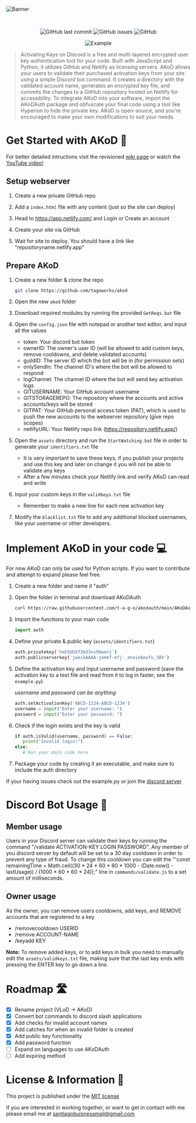 ![Banner](https://media.discordapp.net/attachments/1092315227057561630/1221138931916214422/akodheader.png?ex=662d2cc1&is=661ab7c1&hm=bb787a7cb77e43e5258d9d82ac9526a261da7fd24265c8a79ca57f7f489c5e8c&=&format=webp&quality=lossless&width=1440&height=242)
<div align="center">
    </a>
    <br />

   ![GitHub last commit](https://img.shields.io/github/last-commit/tagoworks/akod)
   ![GitHub issues](https://img.shields.io/github/issues-raw/tagoworks/akod)
   ![GitHub](https://img.shields.io/github/license/tagoworks/akod)
   
![Example](https://media.discordapp.net/attachments/1092315227057561630/1229117980449837098/Group_2.png?ex=662e8452&is=661c0f52&hm=0f28751f0b32612ed588d1a6463aab57f29f58fc1bc0dd0205b9ac63afdfc967&=&format=webp&quality=lossless)

</div>

> Activating Keys on Discord is a free and multi-layered encrypted user key authentication tool for your code. Built with JavaScript and Python, it utilizes GitHub and Netlify as licensing servers. AKoD allows your users to validate their purchased activation keys from your site using a simple Discord bot command. It creates a directory with the validated account name, generates an encrypted key file, and commits the changes to a GitHub repository hosted on Netlify for accessibility. To integrate AKoD into your software, import the AKoDAuth package and obfuscate your final code using a tool like Hyperion to hide the private key. AKoD is open-source, and you're encouraged to make your own modifications to suit your needs.


# Get Started with AKoD 🚀
For better detailed intructions visit the revisioned [wiki page](https://github.com/tagoworks/akod/wiki/getting-started)
or watch the [YouTube video!](https://youtu.be/Wtpl7a_08jE)


## Setup webserver
1. Create a new private GitHub repo
   
2. Add a `index.html` file with any content (just so the site can deploy)
   
3. Head to https://app.netlify.com/ and Login or Create an account
   
4. Create your site via GitHub

5. Wait for site to deploy. You should have a link like "repositoryname.netlify.app"

## Prepare AKoD
1. Create a new folder & clone the repo
   ```sh
   git clone https://github.com/tagoworks/akod
   ```
   
2. Open the new `akod` folder
   
4. Download required modules by running the provided `GetReqs.bat` file
   
5. Open the `config.json` file with notepad or another text editor, and input all the values
   * token: Your discord bot token
   * ownerID: The owner's user ID (will be allowed to add custom keys, remove cooldowns, and delete validated accounts)
   * guildID: The server ID which the bot will be in (for permission sets)
   * onlySendIn: The channel ID's where the bot will be allowed to respond
   * logChannel: The channel ID where the bot will send key activation logs
   * GITUSERNAME: Your GitHub account username
   * GITSTORAGEREPO: The repository where the accounts and active accounts/keys will be stored
   * GITPAT: Your GitHub personal access token (PAT), which is used to push the new accounts to the webserver repository (give repo scopes)
   * netlifyURL: Your Netlify repo link (https://repository.netlify.app/)
6. Open the `assets` directory and run the `StartWatching.bat` file in order to generate your `identifiers.txt` file
   * It is very important to save these keys, if you publish your projects and use this key and later on change it you will not be able to validate any keys
   * After a few minutes check your Netlify link and verify AKoD can read and write
7. Input your custom keys in the `validkeys.txt` file
   * Remember to make a new line for each new activation key
8. Modify the `blacklist.txt` file to add any additional blocked usernames, like your username or other developers.

# Implement AKoD in your code 💻
For now AKoD can only be used for Python scripts. If you want to contribute and attempt to expand please feel free.
1. Create a new folder and name it "auth"
2. Open the folder in terminal and download AKoDAuth
   ```sh
   curl https://raw.githubusercontent.com/t-a-g-o/akodauth/main/AKoDAuth/__init__.py -o __init__.py
   ```
3. Import the functions to your main code
   ```py
   import auth
   ```
4. Define your private & public key (`assets/identifiers.txt`)
   ```sh
   auth.privatekey('hehSUUXf3m33ns9Hwenj')
   auth.publicserverkey('jweikAAAA-jemef-efj-_eneiebeufu_38h')
   ```
5. Define the activation key and input username and password (save the activation key to a text file and read from it to log in faster, see the `example.py`)

   *username and password can be anything*
   ```py
   auth.setActivationKey('ABCD-1234-ABCD-1234')
   username = input("Enter your username: ")
   password = input("Enter your password: ")
   ```
6. Check if the login exists and the key is valid
   ```py
   if auth.isValid(username, password) == False:
      print("Invalid login!")
   else:
      # Run your main code here
   ```
7. Package your code by creating it an executable, and make sure to include the auth directory 


If your having issues check out the example.py or join the [discord server](https://tago.works/discord)
# Discord Bot Usage 🤖

## Member usage
Users in your Discord server can validate their keys by running the command "/validate ACTIVATION-KEY LOGIN PASSWORD".
Any member of you discord server by default will be set to a 30 day cooldown in order to prevent any type of fraud. To change this cooldown you can edit the "'const remainingTime = Math.ceil((30 * 24 * 60 * 60 * 1000 - (Date.now() - lastUsage)) / (1000 * 60 * 60 * 24));" line in `commands/validate.js` to a set amount of milliseconds.

## Owner usage
As the owner, you can remove users cooldowns, add keys, and REMOVE accounts that are registered to a key
* /removecooldown USERID
* /remove ACCOUNT-NAME
* /keyadd KEY

**Note:**
To remove added keys, or to add keys in bulk you need to manually edit the `assets/validkeys.txt` file, making sure that the last key ends with pressing the ENTER key to go down a line.

# Roadmap 🛣️
- [x] Rename project (VLoD -> AKoD)
- [x] Convert bot commands to discord slash applications
- [x] Add checks for invalid account names
- [x] Add catches for when an invalid folder is created
- [x] Add public key functionality
- [X] Add password function
- [ ] Expand on languages to use AKoDAuth
- [ ] Add expiring method

# License & Information 📃
This project is published under the [MIT license](./LICENSE)

If you are interested in working together, or want to get in contact with me please email me at santiagobuisnessmail@gmail.com
